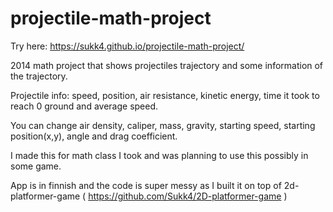# projectile-math-project

Try here: https://sukk4.github.io/projectile-math-project/

2014 math project that shows projectiles trajectory and some information of the trajectory. 

Projectile info: speed, position, air resistance, kinetic energy, time it took to reach 0 ground and average speed. 

You can change air density, caliper, mass, gravity, starting speed, starting position(x,y), angle and drag coefficient.

I made this for math class I took and was planning to use this possibly in some game.

App is in finnish and the code is super messy as I built it on top of 2d-platformer-game ( https://github.com/Sukk4/2D-platformer-game )

